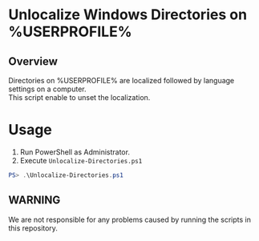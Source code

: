 # Unlocalize Windows Directories on %USERPROFILE%

## Overview
Directories on %USERPROFILE% are localized followed by language settings on a computer.  
This script enable to unset the localization.

# Usage
1. Run PowerShell as Administrator.
1. Execute `Unlocalize-Directories.ps1`
```PowerShell
PS> .\Unlocalize-Directories.ps1
```

## WARNING
We are not responsible for any problems caused by running the scripts in this repository.